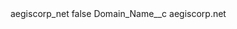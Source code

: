 <?xml version="1.0" encoding="UTF-8"?>
<CustomMetadata xmlns="http://soap.sforce.com/2006/04/metadata" xmlns:xsi="http://www.w3.org/2001/XMLSchema-instance" xmlns:xsd="http://www.w3.org/2001/XMLSchema">
    <label>aegiscorp_net</label>
    <protected>false</protected>
    <values>
        <field>Domain_Name__c</field>
        <value xsi:type="xsd:string">aegiscorp.net</value>
    </values>
</CustomMetadata>
